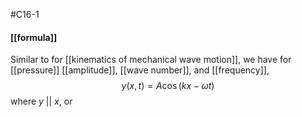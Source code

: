#C16-1 

#### [[formula]]
Similar to for [[kinematics of mechanical wave motion]], we have for [[pressure]] [[amplitude]], [[wave number]], and [[frequency]], $$y(x,t)=A\cos(kx-\omega t)$$ where $y \ || \ x$, or 